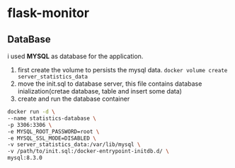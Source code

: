 # flask-monitor

## DataBase

i used **MYSQL** as database for the application.
1. first create the volume to persists the mysql data. 
  ``` docker volume create server_statistics_data ```
2. move the init.sql to database server, this file contains database inialization(cretae database, table and insert some data)
3. create and run the database container 
  ```bash 
  docker run -d \
  --name statistics-database \
  -p 3306:3306 \
  -e MYSQL_ROOT_PASSWORD=root \
  -e MYSQL_SSL_MODE=DISABLED \
  -v server_statistics_data:/var/lib/mysql \
  -v /path/to/init.sql:/docker-entrypoint-initdb.d/ \
  mysql:8.3.0
  ```
